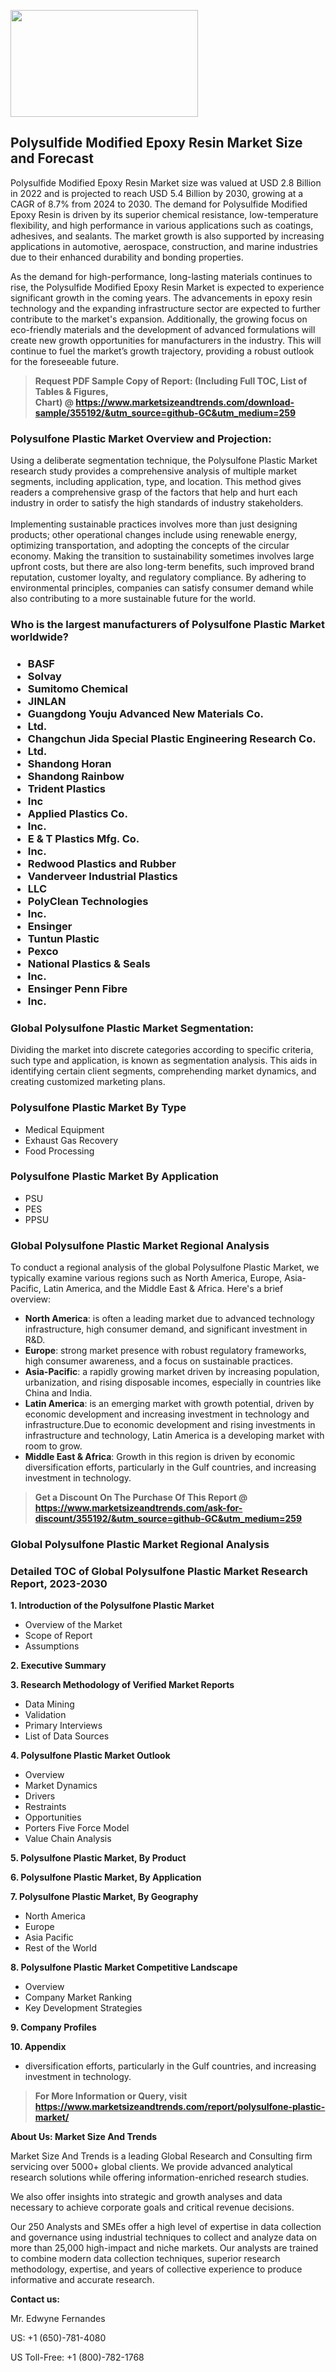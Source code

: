 <p><img class="alignnone size-medium wp-image-20088" src="https://ffe5etoiles.com/wp-content/uploads/2024/12/MST1-300x171.png" alt="" width="300" height="171" /></p><h2>Polysulfide Modified Epoxy Resin Market Size and Forecast</h2><p>Polysulfide Modified Epoxy Resin Market size was valued at USD 2.8 Billion in 2022 and is projected to reach USD 5.4 Billion by 2030, growing at a CAGR of 8.7% from 2024 to 2030. The demand for Polysulfide Modified Epoxy Resin is driven by its superior chemical resistance, low-temperature flexibility, and high performance in various applications such as coatings, adhesives, and sealants. The market growth is also supported by increasing applications in automotive, aerospace, construction, and marine industries due to their enhanced durability and bonding properties.</p><p>As the demand for high-performance, long-lasting materials continues to rise, the Polysulfide Modified Epoxy Resin Market is expected to experience significant growth in the coming years. The advancements in epoxy resin technology and the expanding infrastructure sector are expected to further contribute to the market's expansion. Additionally, the growing focus on eco-friendly materials and the development of advanced formulations will create new growth opportunities for manufacturers in the industry. This will continue to fuel the market’s growth trajectory, providing a robust outlook for the foreseeable future.</p></p><blockquote id="" class=""><strong>Request PDF Sample Copy of Report: (Including Full TOC, List of Tables &amp; Figures, Chart)&nbsp;@&nbsp;<strong><a href="https://www.marketsizeandtrends.com/download-sample/355192/&utm_source=github-GC&utm_medium=259" target="_blank">https://www.marketsizeandtrends.com/download-sample/355192/&utm_source=github-GC&utm_medium=259</a></strong></strong></blockquote><h3 id="" class="">Polysulfone Plastic Market&nbsp;Overview and Projection:</h3><p id="" class="">Using a deliberate segmentation technique, the Polysulfone Plastic Market research study provides a comprehensive analysis of multiple market segments, including application, type, and location. This method gives readers a comprehensive grasp of the factors that help and hurt each industry in order to satisfy the high standards of industry stakeholders. <br /> <br />Implementing sustainable practices involves more than just designing products; other operational changes include using renewable energy, optimizing transportation, and adopting the concepts of the circular economy. Making the transition to sustainability sometimes involves large upfront costs, but there are also long-term benefits, such improved brand reputation, customer loyalty, and regulatory compliance. By adhering to environmental principles, companies can satisfy consumer demand while also contributing to a more sustainable future for the world.</p><h3 id="" class="">Who is the largest manufacturers of&nbsp;Polysulfone Plastic Market worldwide?</h3><h3 class=""><p><ul><li>BASF </li><li> Solvay </li><li> Sumitomo Chemical </li><li> JINLAN </li><li> Guangdong Youju Advanced New Materials Co. </li><li> Ltd. </li><li> Changchun Jida Special Plastic Engineering Research Co. </li><li> Ltd. </li><li> Shandong Horan </li><li> Shandong Rainbow </li><li> Trident Plastics </li><li> Inc </li><li> Applied Plastics Co. </li><li> Inc. </li><li> E & T Plastics Mfg. Co. </li><li> Inc. </li><li> Redwood Plastics and Rubber </li><li> Vanderveer Industrial Plastics </li><li> LLC </li><li> PolyClean Technologies </li><li> Inc. </li><li> Ensinger </li><li> Tuntun Plastic </li><li> Pexco </li><li> National Plastics & Seals </li><li> Inc. </li><li> Ensinger Penn Fibre </li><li> Inc.</li></ul></p></h3><h3 id="" class="">Global&nbsp;Polysulfone Plastic Market Segmentation:</h3><p id="" class="">Dividing the market into discrete categories according to specific criteria, such type and application, is known as segmentation analysis. This aids in identifying certain client segments, comprehending market dynamics, and creating customized marketing plans.</p><h3 id="" class="">Polysulfone Plastic Market&nbsp;By Type</h3><p><p><ul><li>Medical Equipment</li><li> Exhaust Gas Recovery</li><li> Food Processing</p></li></ul></p></p><h3 id="" class="">Polysulfone Plastic Market&nbsp;By Application</h3><p class=""><p><ul><li>PSU</li><li> PES</li><li> PPSU</li></ul></p></p><h3 id="" class="">Global Polysulfone Plastic Market Regional Analysis</h3><p id="" class="">To conduct a regional analysis of the global Polysulfone Plastic Market, we typically examine various regions such as North America, Europe, Asia-Pacific, Latin America, and the Middle East &amp; Africa. Here's a brief overview:</p><ul><li><strong>North America</strong>: is often a leading market due to advanced technology infrastructure, high consumer demand, and significant investment in R&amp;D.</li><li><strong>Europe</strong>: strong market presence with robust regulatory frameworks, high consumer awareness, and a focus on sustainable practices.</li><li><strong>Asia-Pacific</strong>: a rapidly growing market driven by increasing population, urbanization, and rising disposable incomes, especially in countries like China and India.</li><li><strong>Latin America</strong>: is an emerging market with growth potential, driven by economic development and increasing investment in technology and infrastructure.Due to economic development and rising investments in infrastructure and technology, Latin America is a developing market with room to grow.</li><li><strong>Middle East &amp; Africa</strong>: Growth in this region is driven by economic diversification efforts, particularly in the Gulf countries, and increasing investment in technology.</li></ul><blockquote id="" class=""><strong>Get a Discount On The Purchase Of This Report @ <strong><a href="https://www.marketsizeandtrends.com/ask-for-discount/355192/&utm_source=github-GC&utm_medium=259" target="_blank">https://www.marketsizeandtrends.com/ask-for-discount/355192/&utm_source=github-GC&utm_medium=259</a></strong></strong></blockquote><h3 id="" class="">Global Polysulfone Plastic Market Regional Analysis</h3><h3 id="" class="">Detailed TOC of Global Polysulfone Plastic Market Research Report, 2023-2030</h3><p id="" class=""><strong>1. Introduction of the Polysulfone Plastic Market</strong></p><ul><li>Overview of the Market</li><li>Scope of Report</li><li>Assumptions</li></ul><p id="" class=""><strong>2. Executive Summary</strong></p><p id="" class=""><strong>3. Research Methodology of Verified Market Reports</strong></p><ul><li>Data Mining</li><li>Validation</li><li>Primary Interviews</li><li>List of Data Sources</li></ul><p id="" class=""><strong>4. Polysulfone Plastic Market Outlook</strong></p><ul><li>Overview</li><li>Market Dynamics</li><li>Drivers</li><li>Restraints</li><li>Opportunities</li><li>Porters Five Force Model</li><li>Value Chain Analysis</li></ul><p id="" class=""><strong>5. Polysulfone Plastic Market, By Product</strong></p><p id="" class=""><strong>6. Polysulfone Plastic Market, By Application</strong></p><p id="" class=""><strong>7. Polysulfone Plastic Market, By Geography</strong></p><ul><li>North America</li><li>Europe</li><li>Asia Pacific</li><li>Rest of the World</li></ul><p id="" class=""><strong>8. Polysulfone Plastic Market Competitive Landscape</strong></p><ul><li>Overview</li><li>Company Market Ranking</li><li>Key Development Strategies</li></ul><p id="" class=""><strong>9. Company Profiles</strong></p><p id="" class=""><strong>10. Appendix</strong></p><ul><li>diversification efforts, particularly in the Gulf countries, and increasing investment in technology.</li></ul><blockquote id="" class=""><strong>For More Information or Query, visit <strong><strong><a href="https://www.marketsizeandtrends.com/report/polysulfone-plastic-market/" target="_blank">https://www.marketsizeandtrends.com/report/polysulfone-plastic-market/</a></strong></strong></strong></blockquote><p id="" class=""><strong>About Us: Market Size And Trends</strong></p><p id="" class="">Market Size And Trends is a leading Global Research and Consulting firm servicing over 5000+ global clients. We provide advanced analytical research solutions while offering information-enriched research studies.</p><p id="" class="">We also offer insights into strategic and growth analyses and data necessary to achieve corporate goals and critical revenue decisions.</p><p id="" class="">Our 250 Analysts and SMEs offer a high level of expertise in data collection and governance using industrial techniques to collect and analyze data on more than 25,000 high-impact and niche markets. Our analysts are trained to combine modern data collection techniques, superior research methodology, expertise, and years of collective experience to produce informative and accurate research.</p><p id="" class=""><strong>Contact us:</strong></p><p id="" class="">Mr. Edwyne Fernandes</p><p id="" class="">US: +1 (650)-781-4080</p><p id="" class="">US Toll-Free: +1 (800)-782-1768</p>
